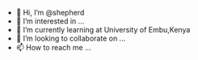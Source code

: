 - 👋 Hi, I’m @shepherd
- 👀 I’m interested in ...
- 🌱 I’m currently learning at University of Embu,Kenya
- 💞️ I’m looking to collaborate on ...
- 📫 How to reach me ...

<!---
GregoryMairura/GregoryMairura is a ✨ special ✨ repository because its `README.md` (this file) appears on your GitHub profile.
You can click the Preview link to take a look at your changes.
--->
